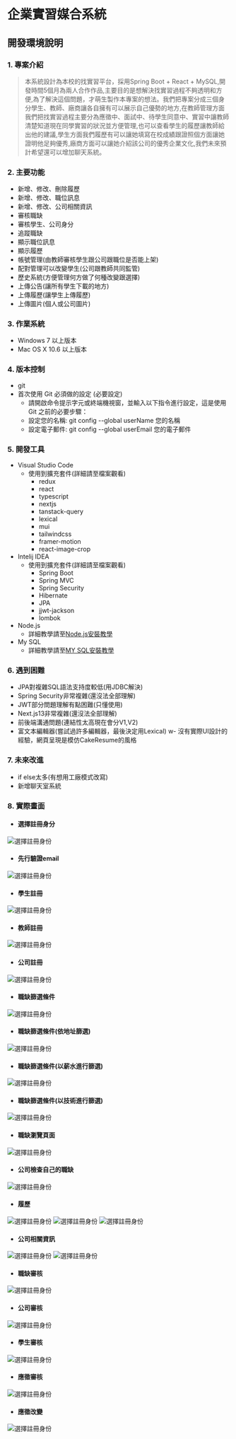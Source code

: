 # 企業實習媒合系統
## 開發環境說明
### 1. 專案介紹
> 本系統設計為本校的找實習平台，採用Spring Boot +  React + MySQL,開發時間5個月為兩人合作作品,主要目的是想解決找實習過程不夠透明和方便,為了解決這個問題，才萌生製作本專案的想法。我們把專案分成三個身分學生、教師、廠商讓各自擁有可以展示自己優勢的地方,在教師管理方面我們把找實習過程主要分為應徵中、面試中、待學生同意中、實習中讓教師清楚知道現在同學實習的狀況並方便管理,也可以查看學生的履歷讓教師給出他的建議,學生方面我們履歷有可以讓她填寫在校成績跟證照個方面讓她證明他足夠優秀,廠商方面可以讓她介紹該公司的優秀企業文化,我們未來預計希望還可以增加聊天系統。
### 2. 主要功能
- 新增、修改、刪除履歷
- 新增、修改、職位訊息
- 新增、修改、公司相關資訊
- 審核職缺
- 審核學生、公司身分
- 追蹤職缺
- 顯示職位訊息
- 顯示履歷
- 帳號管理(由教師審核學生跟公司跟職位是否能上架)
- 配對管理可以改變學生(公司跟教師共同監管)
- 歷史系統(方便管理何方做了何種改變跟選擇)
- 上傳公告(讓所有學生下載的地方)
- 上傳履歷(讓學生上傳履歷)
- 上傳圖片(個人或公司圖片)
### 3. 作業系統
- Windows 7 以上版本 
- Mac OS X 10.6 以上版本
### 4. 版本控制
- git
- 首次使用 Git 必須做的設定 (必要設定)
    - 請開啟命令提示字元或終端機視窗，並輸入以下指令進行設定，這是使用 Git 之前的必要步驟：
    - 設定您的名稱: git config --global userName 您的名稱
    - 設定電子郵件: git config --global userEmail 您的電子郵件
### 5. 開發工具
- Visual Studio Code
  - 使用到擴充套件(詳細請至檔案觀看)
    - redux 
    - react
    - typescript   
    - nextjs
    - tanstack-query
    - lexical
    - mui
    - tailwindcss
    - framer-motion
    - react-image-crop
- Intelij IDEA
  - 使用到擴充套件(詳細請至檔案觀看)
    - Spring Boot
    - Spring MVC
    - Spring Security
    - Hibernate
    - JPA
    - jjwt-jackson
    - lombok
- Node.js 
  - 詳細教學請至[Node.js安裝教學](https://dotblogs.com.tw/jamestsai/2022/03/13/Install-nodejs-and-npm-on-Windows)
- My SQL
  - 詳細教學請至[MY SQL安裝教學](https://ithelp.ithome.com.tw/articles/10259766)
### 6. 遇到困難
- JPA對複雜SQL語法支持度較低(用JDBC解決)
- Spring Security非常複雜(還沒法全部理解)
- JWT部分問題理解有點困難(只懂使用)
- Next.js13非常複雜(還沒法全部理解)
- 前後端溝通問題(連結性太高現在會分V1,V2)
- 富文本編輯器(嘗試過許多編輯器，最後決定用Lexical) 
w- 沒有實際UI設計的經驗，網頁呈現是模仿CakeResume的風格
### 7. 未來改進
- if else太多(有想用工廠模式改寫)
- 新增聊天室系統

### 8. 實際畫面
- #### 選擇註冊身分
![選擇註冊身份]("/../新版實際畫面/選擇註冊身份.png)
- #### 先行驗證email
![選擇註冊身份]("/../新版實際畫面/註冊1.png)
- #### 學生註冊
![選擇註冊身份]("/../新版實際畫面/學生註冊.png)
- #### 教師註冊
![選擇註冊身份]("/../新版實際畫面/教師註冊.png)
- #### 公司註冊
![選擇註冊身份]("/../新版實際畫面/公司註冊.png)
- #### 職缺篩選條件
![選擇註冊身份]("/../新版實際畫面/SearchFilter1.png)
- #### 職缺篩選條件(依地址篩選)
![選擇註冊身份]("/../新版實際畫面/SearchFilter2.png)
- #### 職缺篩選條件(以薪水進行篩選)
![選擇註冊身份]("/../新版實際畫面/SearchFilter3.png)
- #### 職缺篩選條件(以技術進行篩選)
![選擇註冊身份]("/../新版實際畫面/SearchFilter4.png)
- #### 職缺瀏覽頁面
![選擇註冊身份]("/../新版實際畫面/職缺瀏覽頁面.png)
- #### 公司檢查自己的職缺
![選擇註冊身份]("/../新版實際畫面/公司職缺1.jpg)
- #### 履歷
![選擇註冊身份]("/../新版實際畫面/履歷1.jpg)
![選擇註冊身份]("/../新版實際畫面/履歷2.jpg)
![選擇註冊身份]("/../新版實際畫面/履歷3.jpg)
- #### 公司相關資訊
![選擇註冊身份]("/../新版實際畫面/公司關於1.jpg)
![選擇註冊身份]("/../新版實際畫面/公司關於2.jpg)
- #### 職缺審核
![選擇註冊身份]("/../新版實際畫面/職缺審核.jpg)
- #### 公司審核
![選擇註冊身份]("/../新版實際畫面/公司審核.jpg)
- #### 學生審核
![選擇註冊身份]("/../新版實際畫面/學生審核.jpg)
- #### 應徵審核
![選擇註冊身份]("/../新版實際畫面/應徵審核.jpg)
- #### 應徵改變
![選擇註冊身份]("/../新版實際畫面/應徵改變.jpg)